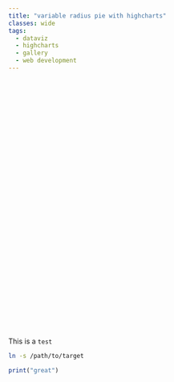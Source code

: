 ```yaml
---
title: "variable radius pie with highcharts"
classes: wide
tags:
  - dataviz
  - highcharts
  - gallery
  - web development
---
```


<script src="/assets/lib_highchart/highcharts-8.1.2/highcharts.js"></script>
<script src="/assets/lib_highchart/highcharts-8.1.2/modules/variable-pie.js"></script>

<div id="htmlwidget-vpie-dose2" style="width:100%;height:500px;" class="highchart html-widget"></div>
<script src="/assets/js/test-vpie_dose2.js" type="text/javascript"></script>


This is a `test`

```bash
ln -s /path/to/target
```

```r
print("great")
```